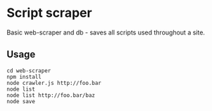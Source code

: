 # Script scraper

Basic web-scraper and db - saves all scripts used throughout a site.

## Usage

```
cd web-scraper
npm install
node crawler.js http://foo.bar
node list
node list http://foo.bar/baz
node save
```

